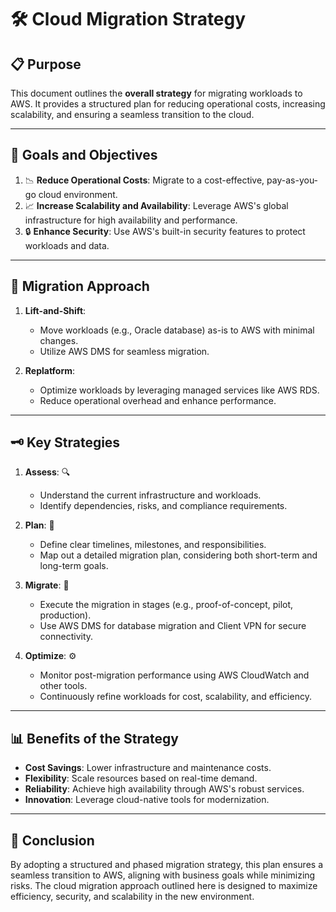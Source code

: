 # 🛠️ Cloud Migration Strategy

## 📋 Purpose
This document outlines the **overall strategy** for migrating workloads to AWS. It provides a structured plan for reducing operational costs, increasing scalability, and ensuring a seamless transition to the cloud.

---

## 🎯 Goals and Objectives
1. 📉 **Reduce Operational Costs**: Migrate to a cost-effective, pay-as-you-go cloud environment.
2. 📈 **Increase Scalability and Availability**: Leverage AWS's global infrastructure for high availability and performance.
3. 🔒 **Enhance Security**: Use AWS's built-in security features to protect workloads and data.

---

## 🚦 Migration Approach
1. **Lift-and-Shift**:
   - Move workloads (e.g., Oracle database) as-is to AWS with minimal changes.
   - Utilize AWS DMS for seamless migration.
   
2. **Replatform**:
   - Optimize workloads by leveraging managed services like AWS RDS.
   - Reduce operational overhead and enhance performance.

---

## 🗝️ Key Strategies
1. **Assess**: 🔍  
   - Understand the current infrastructure and workloads.  
   - Identify dependencies, risks, and compliance requirements.

2. **Plan**: 📝  
   - Define clear timelines, milestones, and responsibilities.  
   - Map out a detailed migration plan, considering both short-term and long-term goals.

3. **Migrate**: 🚀  
   - Execute the migration in stages (e.g., proof-of-concept, pilot, production).  
   - Use AWS DMS for database migration and Client VPN for secure connectivity.

4. **Optimize**: ⚙️  
   - Monitor post-migration performance using AWS CloudWatch and other tools.  
   - Continuously refine workloads for cost, scalability, and efficiency.

---

## 📊 Benefits of the Strategy
- **Cost Savings**: Lower infrastructure and maintenance costs.
- **Flexibility**: Scale resources based on real-time demand.
- **Reliability**: Achieve high availability through AWS's robust services.
- **Innovation**: Leverage cloud-native tools for modernization.

---

## 📌 Conclusion
By adopting a structured and phased migration strategy, this plan ensures a seamless transition to AWS, aligning with business goals while minimizing risks. The cloud migration approach outlined here is designed to maximize efficiency, security, and scalability in the new environment.
